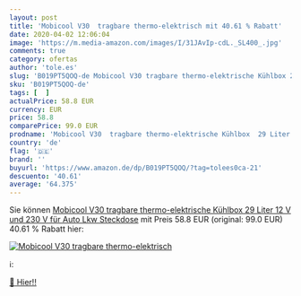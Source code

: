 ```yaml
---
layout: post
title: 'Mobicool V30  tragbare thermo-elektrisch mit 40.61 % Rabatt'
date: 2020-04-02 12:06:04
image: 'https://m.media-amazon.com/images/I/31JAvIp-cdL._SL400_.jpg'
comments: true
category: ofertas
author: 'tole.es'
slug: 'B019PT5QOQ-de Mobicool V30 tragbare thermo-elektrische Kühlbox 29 Liter...'
sku: 'B019PT5QOQ-de'
tags: [  ]
actualPrice: 58.8 EUR
currency: EUR
price: 58.8
comparePrice: 99.0 EUR
prodname: 'Mobicool V30  tragbare thermo-elektrische Kühlbox  29 Liter  12 V und 230 V für Auto  Lkw  Steckdose'
country: 'de'
flag: '🇩🇪'
brand: ''
buyurl: 'https://www.amazon.de/dp/B019PT5QOQ/?tag=tolees0ca-21'
descuento: '40.61'
average: '64.375'
---
```


Sie können [Mobicool V30  tragbare thermo-elektrische Kühlbox  29 Liter  12 V und 230 V für Auto  Lkw  Steckdose](https://www.amazon.de/dp/B019PT5QOQ/?tag=tolees0ca-21) mit Preis 58.8 EUR (original: 99.0 EUR) 40.61 % Rabatt hier:

[![Mobicool V30  tragbare thermo-elektrisch](https://m.media-amazon.com/images/I/31JAvIp-cdL._SL400_.jpg)](https://www.amazon.de/dp/B019PT5QOQ/?tag=tolees0ca-21)

ℹ️:


[🛒 Hier!!](https://www.amazon.de/dp/B019PT5QOQ/?tag=tolees0ca-21)

